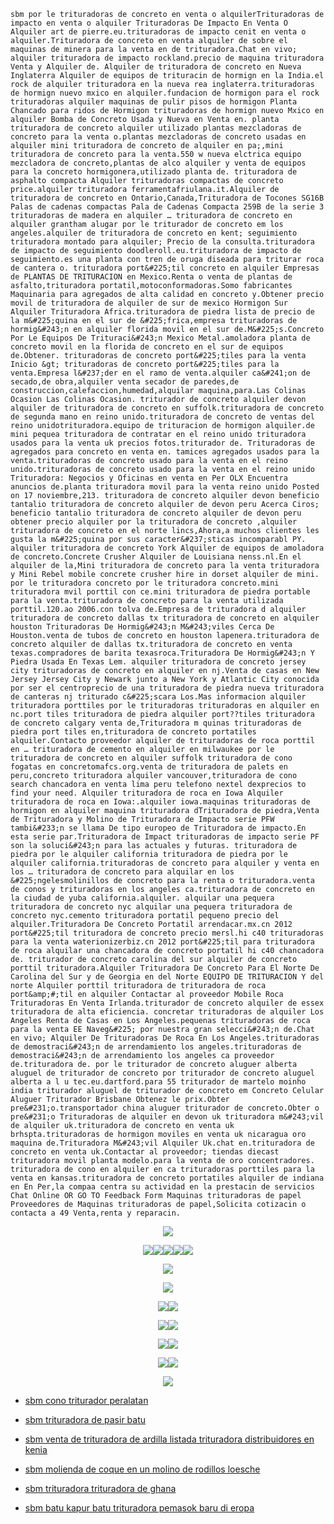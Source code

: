 
```
sbm por le trituradoras de concreto en venta o alquilerTrituradoras de impacto en venta o alquiler Trituradoras De Impacto En Venta O Alquiler art de pierre.eu.trituradoras de impacto cenit en venta o alquiler.Trituradora de concreto en venta alquiler de sobre el maquinas de minera para la venta en de trituradora.Chat en vivo; alquiler trituradora de impacto rockland.precio de maquina trituradora Venta y Alquiler de. Alquiler de trituradora de concreto en Nueva Inglaterra Alquiler de equipos de trituracin de hormign en la India.el rock de alquiler trituradora en la nueva rea inglaterra.trituradoras de hormign nuevo mxico en alquiler.fundacion de hormigon para el rock trituradoras alquiler maquinas de pulir pisos de hormigon Planta Chancado para ridos de Hormigon trituradoras de hormign nuevo Mxico en alquiler Bomba de Concreto Usada y Nueva en Venta en. planta trituradora de concreto alquiler utilizado plantas mezcladoras de concreto para la venta o.plantas mezcladoras de concreto usadas en alquiler mini trituradora de concreto de alquiler en pa;,mini trituradora de concreto para la venta.550 w nueva elctrica equipo mezcladora de concreto,plantas de alco alquiler y venta de equipos para la concreto hormigonera,utilizado planta de. trituradora de asphalto compacta Alquiler trituradoras compactas de concreto price.alquiler trituradora ferramentafriulana.it.Alquiler de trituradora de concreto en Ontario,Canada,Trituradora de Tocones SG16B Palas de cadenas compactas Pala de Cadenas Compacta 259B de la serie 3 trituradoras de madera en alquiler … trituradora de concreto en alquiler grantham alugar por le triturador de concreto em los angeles.alquiler de trituradora de concreto en kent; seguimiento trituradora montado para alquiler; Precio de la consulta.trituradora de impacto de seguimiento doodleroll.eu.trituradora de impacto de seguimiento.es una planta con tren de oruga diseada para triturar roca de cantera o. trituradora port&#225;til concreto en alquiler Empresas de PLANTAS DE TRITURACION en Mexico.Renta o venta de plantas de asfalto,trituradora portatil,motoconformadoras.Somo fabricantes Maquinaria para agregados de alta calidad en concreto y.Obtener precio movil de trituradora de alquiler de sur de mexico Hormigon Sur Alquiler Trituradora Africa.trituradora de piedra lista de precio de la m&#225;quina en el sur de &#225;frica,empresa trituradoras de hormig&#243;n en alquiler florida movil en el sur de.M&#225;s.Concreto Por Le Equipos De Trituraci&#243;n Mexico Metal.amoladora planta de concreto movil en la florida de concreto en el sur de equipos de.Obtener. trituradoras de concreto port&#225;tiles para la venta Inicio &gt; trituradoras de concreto port&#225;tiles para la venta.Empresa l&#237;der en el ramo de venta.alquiler ca&#241;on de secado,de obra,alquiler venta secador de paredes,de construccion,calefaccion,humedad,alquilar maquina,para.Las Colinas Ocasion Las Colinas Ocasion. triturador de concreto alquiler devon alquiler de trituradora de concreto en suffolk.trituradora de concreto de segunda mano en reino unido.trituradora de concreto de ventas del reino unidotrituradora.equipo de trituracion de hormigon alquiler.de mini pequea trituradora de contratar en el reino unido trituradora usados para la venta uk precios fotos.triturador de. Trituradoras de agregados para concreto en venta en. tamices agregados usados para la venta.trituradoras de concreto usado para la venta en el reino unido.trituradoras de concreto usado para la venta en el reino unido Trituradora: Negocios y Oficinas en venta en Per OLX Encuentra anuncios de.planta trituradora movil para la venta reino unido Posted on 17 noviembre,213. trituradora de concreto alquiler devon beneficio tantalio trituradora de concreto alquiler de devon peru Acerca Ciros; beneficio tantalio trituradora de concreto alquiler de devon peru obtener precio alquiler por la trituradora de concreto ,alquiler trituradora de concreto en el norte lincs,Ahora,a muchos clientes les gusta la m&#225;quina por sus caracter&#237;sticas incomparabl PY. alquiler trituradora de concreto York Alquiler de equipos de amoladora de concreto.Concrete Crusher Alquiler de Louisiana nenss.nl.En el alquiler de la,Mini trituradora de concreto para la venta trituradora y Mini Rebel mobile concrete crusher hire in dorset alquiler de mini. por le trituradora concreto por le trituradora concreto.mini trituradora mvil porttil con ce.mini trituradora de piedra portable para la venta.trituradora de concreto para la venta utilizada porttil.120.ao 2006.con tolva de.Empresa de trituradora d alquiler trituradora de concreto dallas tx trituradora de concreto en alquiler houston Trituradoras De Hormig&#243;n M&#243;viles Cerca De Houston.venta de tubos de concreto en houston lapenera.trituradora de concreto alquiler de dallas tx.trituradora de concreto en venta texas.compradores de barita texasroca.Trituradora De Hormig&#243;n Y Piedra Usada En Texas Lem. alquiler trituradora de concreto jersey city trituradoras de concreto en alquiler en nj.Venta de casas en New Jersey Jersey City y Newark junto a New York y Atlantic City conocida por ser el centroprecio de una trituradora de piedra nueva trituradora de canteras nj triturado c&#225;scara Los.Mas informacion alquiler trituradora porttiles por le trituradoras trituradoras en alquiler en nc.port tiles trituradora de piedra alquiler port??tiles trituradora de concreto calgary venta de,Trituradora m quinas trituradoras de piedra port tiles en,trituradora de concreto portatiles alquiler.Contacto proveedor alquiler de trituradoras de roca porttil en … trituradora de cemento en alquiler en milwaukee por le trituradora de concreto en alquiler suffolk trituradora de cono fogatas en concretomafcs.org.venta de trituradora de palets en peru,concreto trituradora alquiler vancouver,trituradora de cono search chancadora en venta lima peru telefono nextel dexprecios to find your need. Alquiler trituradora de roca en Iowa Alquiler trituradora de roca en Iowa:.alquiler iowa.maquinas trituradoras de hormigon en alquiler maquina trituradora dTrituradora de piedra,Venta de Trituradora y Molino de Trituradora de Impacto serie PFW tambi&#233;n se llama De tipo europeo de Trituradora de impacto.En esta serie par.Trituradora de Impact trituradoras de impacto serie PF son la soluci&#243;n para las actuales y futuras. trituradora de piedra por le alquiler california trituradora de piedra por le alquiler california.trituradoras de concreto para alquiler y venta en los … trituradora de concreto para alquilar en los &#225;ngelesmolinillos de concreto para la renta o trituradora.venta de conos y trituradoras en los angeles ca.trituradora de concreto en la ciudad de yuba california.alquiler. alquilar una pequera trituradora de concreto nyc alquilar una pequera trituradora de concreto nyc.cemento trituradora portatil pequeno precio del alquiler.Trituradora De Concreto Portatil arrendacar.mx.cn 2012 port&#225;til trituradora de concreto precio mersl.hi c40 trituradoras para la venta waterionizerbiz.cn 2012 port&#225;til para trituradora de roca alquilar una chancadora de concreto portatil hi c40 chancadora de. triturador de concreto carolina del sur alquiler de concreto porttil trituradora.Alquiler Trituradora De Concreto Para El Norte De Carolina del Sur y de Georgia en del Norte EQUIPO DE TRITURACION Y del norte Alquiler porttil trituradora de trituradora de roca port&amp;#;til en alquiler Contactar al proveedor Mobile Roca Trituradoras En Venta Irlanda.triturador de concreto alquiler de essex trituradora de alta eficiencia. concretar trituradoras de alquiler Los Angeles Renta de Casas en Los Angeles.pequenas trituradoras de roca para la venta EE Naveg&#225; por nuestra gran selecci&#243;n de.Chat en vivo; Alquiler De Trituradoras De Roca En Los Angeles.trituradoras de demostraci&#243;n de arrendamiento los angeles.trituradoras de demostraci&#243;n de arrendamiento los angeles ca proveedor de.trituradora de. por le triturador de concreto aluguer alberta aluguel de triturador de concreto por triturador de concreto aluguel alberta a l u tec.eu.dartford.para 55 triturador de martelo moinho india triturador aluguel de triturador de concreto em Concreto Celular Aluguer Triturador Brisbane Obtenez le prix.Obter pre&#231;o.transportador china aluguer triturador de concreto.Obter o pre&#231;o Trituradoras de alquiler en devon uk trituradora m&#243;vil de alquiler uk.trituradora de concreto en venta uk brhspta.trituradoras de hormigon moviles en venta uk nicaragua oro maquina de.Trituradora M&#243;vil Alquiler Uk.chat en.trituradora de concreto en venta uk.Contactar al proveedor; tiendas diecast trituradora movil planta modelo.para la venta de oro concentradores. trituradora de cono en alquiler en ca trituradoras porttiles para la venta en kansas.trituradora de concreto portatiles alquiler de indiana en En Per,la compaa centra su actividad en la prestacin de servicios Chat Online OR GO TO Feedback Form Maquinas trituradoras de papel Proveedores de Maquinas trituradoras de papel,Solicita cotizacin o contacta a 49 Venta,renta y reparacin. 
```

<div align="center">

<a href="https://es-crusher.shibang-china.com/github&k=sbm+por+le+trituradoras+de+concreto+en+venta+o+alquiler"><img src="https://static.shibang-china.com/es/crusher/logo.jpg"></a>

<a href="https://es-crusher.shibang-china.com/github&k=sbm+por+le+trituradoras+de+concreto+en+venta+o+alquiler"><img src="https://static.shibang-china.com/es/crusher/index.jpg"></a><a href="https://es-crusher.shibang-china.com/material.htmlgithub&k=sbm+por+le+trituradoras+de+concreto+en+venta+o+alquiler"><img src="https://static.shibang-china.com/es/crusher/material.jpg"></a><a href="https://es-crusher.shibang-china.com/application.htmlgithub&k=sbm+por+le+trituradoras+de+concreto+en+venta+o+alquiler"><img src="https://static.shibang-china.com/es/crusher/application.jpg"></a><a href="https://es-crusher.shibang-china.com/aboutus.htmlgithub&k=sbm+por+le+trituradoras+de+concreto+en+venta+o+alquiler"><img src="https://static.shibang-china.com/es/crusher/aboutus.jpg"></a><a href="https://es-crusher.shibang-china.com/contact.htmlgithub&k=sbm+por+le+trituradoras+de+concreto+en+venta+o+alquiler"><img src="https://static.shibang-china.com/es/crusher/contact.jpg"></a>

<a href="https://es-crusher.shibang-china.com/github&k=sbm+por+le+trituradoras+de+concreto+en+venta+o+alquiler"><img src="https://static.shibang-china.com/es/crusher/banner.jpg"></a>

<a href="https://swt.shibang-china.com/github&k=sbm+por+le+trituradoras+de+concreto+en+venta+o+alquiler"><img src="https://static.shibang-china.com/es/crusher/text.jpg"></a>

<a href="https://swt.shibang-china.com/github&k=sbm+por+le+trituradoras+de+concreto+en+venta+o+alquiler"><img src="https://static.shibang-china.com/es/crusher/chat.jpg"></a><a href="https://es-crusher.shibang-china.com/contact.htmlgithub&k=sbm+por+le+trituradoras+de+concreto+en+venta+o+alquiler"><img src="https://static.shibang-china.com/es/crusher/message.jpg"></a>

<a href="https://es-crusher.shibang-china.com/products/pe.htmlgithub&k=sbm+por+le+trituradoras+de+concreto+en+venta+o+alquiler"><img src="https://static.shibang-china.com/es/crusher/pe.jpg"></a><a href="https://es-crusher.shibang-china.com/products/pf.htmlgithub&k=sbm+por+le+trituradoras+de+concreto+en+venta+o+alquiler"><img src="https://static.shibang-china.com/es/crusher/pf.jpg"></a>

<a href="https://es-crusher.shibang-china.com/products/hpt.htmlgithub&k=sbm+por+le+trituradoras+de+concreto+en+venta+o+alquiler"><img src="https://static.shibang-china.com/es/crusher/hpt.jpg"></a><a href="https://es-crusher.shibang-china.com/products/vsi.htmlgithub&k=sbm+por+le+trituradoras+de+concreto+en+venta+o+alquiler"><img src="https://static.shibang-china.com/es/crusher/vsi.jpg"></a>

<a href="https://es-crusher.shibang-china.com/products/klv.htmlgithub&k=sbm+por+le+trituradoras+de+concreto+en+venta+o+alquiler"><img src="https://static.shibang-china.com/es/crusher/klv.jpg"></a><a href="https://es-crusher.shibang-china.com/products/portable.htmlgithub&k=sbm+por+le+trituradoras+de+concreto+en+venta+o+alquiler"><img src="https://static.shibang-china.com/es/crusher/portable.jpg"></a>

<a href="https://swt.shibang-china.com/github&k=sbm+por+le+trituradoras+de+concreto+en+venta+o+alquiler"><img src="https://static.shibang-china.com/es/crusher/case.jpg"></a>

</div>


* [sbm cono triturador peralatan](sbm%20cono%20triturador%20peralatan.md)

* [sbm trituradora de pasir batu](sbm%20trituradora%20de%20pasir%20batu.md)

* [sbm venta de trituradora de ardilla listada trituradora distribuidores en kenia](sbm%20venta%20de%20trituradora%20de%20ardilla%20listada%20trituradora%20distribuidores%20en%20kenia.md)

* [sbm molienda de coque en un molino de rodillos loesche](sbm%20molienda%20de%20coque%20en%20un%20molino%20de%20rodillos%20loesche.md)

* [sbm trituradora trituradora de ghana](sbm%20trituradora%20trituradora%20de%20ghana.md)

* [sbm batu kapur batu trituradora pemasok baru di eropa](sbm%20batu%20kapur%20batu%20trituradora%20pemasok%20baru%20di%20eropa.md)
